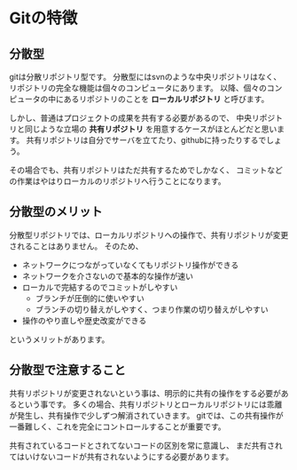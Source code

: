 # Gitの特徴

## 分散型

gitは分散リポジトリ型です。
分散型にはsvnのような中央リポジトリはなく、
リポジトリの完全な機能は個々のコンピュータにあります。
以降、個々のコンピュータの中にあるリポジトリのことを **ローカルリポジトリ** と呼びます。

しかし、普通はプロジェクトの成果を共有する必要があるので、
中央リポジトリと同じような立場の **共有リポジトリ** を用意するケースがほとんどだと思います。
共有リポジトリは自分でサーバを立てたり、githubに持ったりするでしょう。

その場合でも、共有リポジトリはただ共有するためでしかなく、
コミットなどの作業はやはりローカルのリポジトリへ行うことになります。

## 分散型のメリット

分散型リポジトリでは、ローカルリポジトリへの操作で、共有リポジトリが変更されることはありません。
そのため、

- ネットワークにつながっていなくてもリポジトリ操作ができる
- ネットワークを介さないので基本的な操作が速い
- ローカルで完結するのでコミットがしやすい
  - ブランチが圧倒的に使いやすい
  - ブランチの切り替えがしやすく、つまり作業の切り替えがしやすい
- 操作のやり直しや歴史改変ができる

というメリットがあります。

## 分散型で注意すること

共有リポジトリが変更されないという事は、明示的に共有の操作をする必要があるという事です。
多くの場合、共有リポジトリとローカルリポジトリには乖離が発生し、共有操作で少しずつ解消されていきます。
gitでは、この共有操作が一番難しく、これを完全にコントロールすることが重要です。

共有されているコードとされてないコードの区別を常に意識し、
まだ共有されてはいけないコードが共有されないようにする必要があります。
